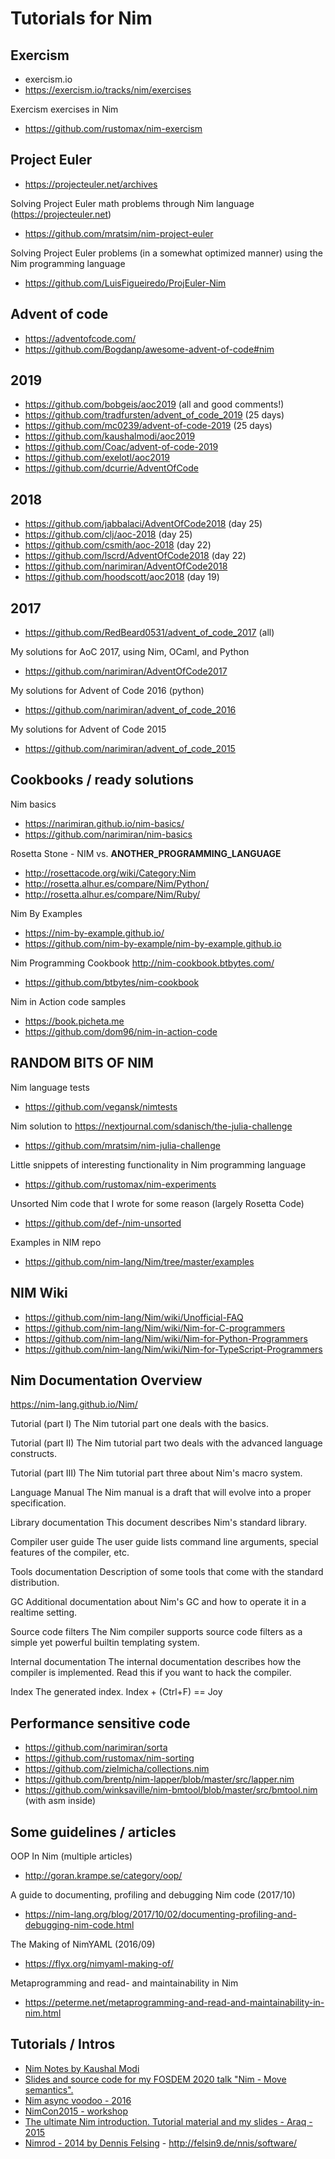 # Tutorials for Nim


Exercism
-------------------------------------------------------------------------------


- exercism.io
- https://exercism.io/tracks/nim/exercises


Exercism exercises in Nim
- https://github.com/rustomax/nim-exercism



Project Euler
-------------------------------------------------------------------------------


- https://projecteuler.net/archives

Solving Project Euler math problems through Nim language (https://projecteuler.net)
- https://github.com/mratsim/nim-project-euler


Solving Project Euler problems (in a somewhat optimized manner) using the Nim programming language
- https://github.com/LuisFigueiredo/ProjEuler-Nim



Advent of code
-------------------------------------------------------------------------------


- https://adventofcode.com/
- https://github.com/Bogdanp/awesome-advent-of-code#nim


## 2019
- https://github.com/bobgeis/aoc2019 (all and good comments!)
- https://github.com/tradfursten/advent_of_code_2019 (25 days)
- https://github.com/mc0239/advent-of-code-2019 (25 days)
- https://github.com/kaushalmodi/aoc2019
- https://github.com/Coac/advent-of-code-2019
- https://github.com/exelotl/aoc2019
- https://github.com/dcurrie/AdventOfCode


## 2018
- https://github.com/jabbalaci/AdventOfCode2018 (day 25)
- https://github.com/clj/aoc-2018 (day 25)
- https://github.com/csmith/aoc-2018 (day 22)
- https://github.com/lscrd/AdventOfCode2018 (day 22)
- https://github.com/narimiran/AdventOfCode2018
- https://github.com/hoodscott/aoc2018 (day 19)


## 2017
- https://github.com/RedBeard0531/advent_of_code_2017 (all)

My solutions for AoC 2017, using Nim, OCaml, and Python
- https://github.com/narimiran/AdventOfCode2017


My solutions for Advent of Code 2016 (python)
- https://github.com/narimiran/advent_of_code_2016


My solutions for Advent of Code 2015
- https://github.com/narimiran/advent_of_code_2015



Cookbooks / ready solutions
-------------------------------------------------------------------------------

Nim basics
- https://narimiran.github.io/nim-basics/
- https://github.com/narimiran/nim-basics

Rosetta Stone - NIM vs. __ANOTHER_PROGRAMMING_LANGUAGE__
- http://rosettacode.org/wiki/Category:Nim
- http://rosetta.alhur.es/compare/Nim/Python/
- http://rosetta.alhur.es/compare/Nim/Ruby/


Nim By Examples
- https://nim-by-example.github.io/
- https://github.com/nim-by-example/nim-by-example.github.io


Nim Programming Cookbook http://nim-cookbook.btbytes.com/
- https://github.com/btbytes/nim-cookbook


Nim in Action code samples
- https://book.picheta.me
- https://github.com/dom96/nim-in-action-code


RANDOM BITS OF NIM
-------------------------------------------------------------------------------


Nim language tests
- https://github.com/vegansk/nimtests


Nim solution to https://nextjournal.com/sdanisch/the-julia-challenge
- https://github.com/mratsim/nim-julia-challenge


Little snippets of interesting functionality in Nim programming language
- https://github.com/rustomax/nim-experiments


Unsorted Nim code that I wrote for some reason (largely Rosetta Code)
- https://github.com/def-/nim-unsorted



Examples in NIM repo
- https://github.com/nim-lang/Nim/tree/master/examples



NIM Wiki
-------------------------------------------------------------------------------

- https://github.com/nim-lang/Nim/wiki/Unofficial-FAQ
- https://github.com/nim-lang/Nim/wiki/Nim-for-C-programmers
- https://github.com/nim-lang/Nim/wiki/Nim-for-Python-Programmers
- https://github.com/nim-lang/Nim/wiki/Nim-for-TypeScript-Programmers


Nim Documentation Overview
-------------------------------------------------------------------------------

https://nim-lang.github.io/Nim/

  Tutorial (part I)
  The Nim tutorial part one deals with the basics.

  Tutorial (part II)
  The Nim tutorial part two deals with the advanced language constructs.

  Tutorial (part III)
  The Nim tutorial part three about Nim's macro system.

  Language Manual
  The Nim manual is a draft that will evolve into a proper specification.

  Library documentation
  This document describes Nim's standard library.

  Compiler user guide
  The user guide lists command line arguments, special features of the compiler, etc.

  Tools documentation
  Description of some tools that come with the standard distribution.

  GC
  Additional documentation about Nim's GC and how to operate it in a realtime setting.

  Source code filters
  The Nim compiler supports source code filters as a simple yet powerful builtin templating system.

  Internal documentation
  The internal documentation describes how the compiler is implemented. Read this if you want to hack the compiler.

  Index
  The generated index. Index + (Ctrl+F) == Joy


Performance sensitive code
-------------------------------------------------------------------------------

- https://github.com/narimiran/sorta
- https://github.com/rustomax/nim-sorting
- https://github.com/zielmicha/collections.nim
- https://github.com/brentp/nim-lapper/blob/master/src/lapper.nim
- https://github.com/winksaville/nim-bmtool/blob/master/src/bmtool.nim (with asm inside)


Some guidelines / articles
-------------------------------------------------------------------------------

OOP In Nim (multiple articles)
- http://goran.krampe.se/category/oop/


A guide to documenting, profiling and debugging Nim code (2017/10)
- https://nim-lang.org/blog/2017/10/02/documenting-profiling-and-debugging-nim-code.html


The Making of NimYAML (2016/09)
- https://flyx.org/nimyaml-making-of/


Metaprogramming and read- and maintainability in Nim
- https://peterme.net/metaprogramming-and-read-and-maintainability-in-nim.html


Tutorials / Intros
-------------------------------------------------------------------------------

- [Nim Notes by Kaushal Modi](https://scripter.co/notes/nim/)
- [Slides and source code for my FOSDEM 2020 talk "Nim - Move semantics".](https://github.com/Araq/fosdem2020)
- [Nim async voodoo - 2016](https://github.com/Araq/PolyConf2016/blob/master/polyconf.rst)
- [NimCon2015 - workshop](https://github.com/Araq/NimCon2015/blob/master/nimcon.rst)
- [The ultimate Nim introduction. Tutorial material and my slides - Araq - 2015](https://github.com/Araq/oscon2015)
- [Nimrod - 2014 by Dennis Felsing](http://felsin9.de/nnis/nimrod/nimrod-gpn14.pdf) - http://felsin9.de/nnis/software/
